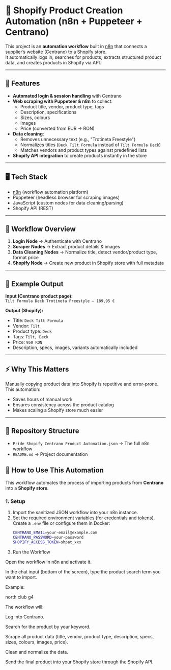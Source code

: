 # 🛒 Shopify Product Creation Automation (n8n + Puppeteer + Centrano)

This project is an **automation workflow** built in [n8n](https://n8n.io/) that connects a supplier’s website (Centrano) to a Shopify store.  
It automatically logs in, searches for products, extracts structured product data, and creates products in Shopify via API.

---

## 🔧 Features
- **Automated login & session handling** with Centrano  
- **Web scraping with Puppeteer & n8n** to collect:
  - Product title, vendor, product type, tags
  - Description, specifications
  - Sizes, colours
  - Images
  - Price (converted from EUR → RON)
- **Data cleaning**:
  - Removes unnecessary text (e.g., "Trotineta Freestyle")
  - Normalizes titles (`Deck Tilt Formula` instead of `Tilt Formula Deck`)
  - Matches vendors and product types against predefined lists
- **Shopify API integration** to create products instantly in the store

---

## 🖥️ Tech Stack
- [n8n](https://n8n.io/) (workflow automation platform)  
- Puppeteer (headless browser for scraping images)  
- JavaScript (custom nodes for data cleaning/parsing)  
- Shopify API (REST)  

---

## 🚀 Workflow Overview
1. **Login Node** → Authenticate with Centrano  
2. **Scraper Nodes** → Extract product details & images  
3. **Data Cleaning Nodes** → Normalize title, detect vendor/product type, format price  
4. **Shopify Node** → Create new product in Shopify store with full metadata  

---

## 📸 Example Output
**Input (Centrano product page):**  
`Tilt Formula Deck Trotineta Freestyle – 189,95 €`  

**Output (Shopify):**  
- Title: `Deck Tilt Formula`  
- Vendor: `Tilt`  
- Product type: `Deck`  
- Tags: `Tilt, Deck`  
- Price: `950 RON`  
- Description, specs, images, variants automatically included  

---

## ⚡ Why This Matters
Manually copying product data into Shopify is repetitive and error-prone.  
This automation:
- Saves hours of manual work  
- Ensures consistency across the product catalog  
- Makes scaling a Shopify store much easier  

---

## 📂 Repository Structure
- `Pride Shopify Centrano Product Automation.json` → The full n8n workflow  
- `README.md` → Project documentation  

## 🚀 How to Use This Automation

This workflow automates the process of importing products from **Centrano** into a **Shopify store**.  

### 1. Setup
1. Import the sanitized JSON workflow into your n8n instance.  
2. Set the required environment variables (for credentials and tokens). Create a `.env` file or configure them in Docker:  
   ```bash
   CENTRANO_EMAIL=your-email@example.com
   CENTRANO_PASSWORD=your-password
   SHOPIFY_ACCESS_TOKEN=shpat_xxx

2. Run the Workflow

Open the workflow in n8n and activate it.

In the chat input (bottom of the screen), type the product search term you want to import.

Example:

north club g4


The workflow will:

Log into Centrano.

Search for the product by your keyword.

Scrape all product data (title, vendor, product type, description, specs, sizes, colours, images, price).

Clean and normalize the data.

Send the final product into your Shopify store through the Shopify API.

